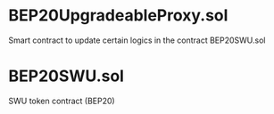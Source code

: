 # BEP20UpgradeableProxy.sol	
Smart contract to update certain logics in the contract BEP20SWU.sol
# BEP20SWU.sol
SWU token contract (BEP20)